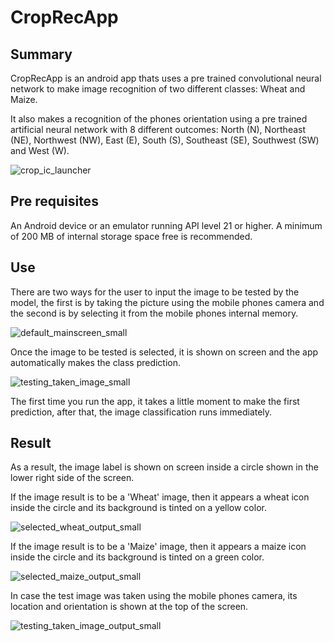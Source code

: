 # CropRecApp
## Summary
CropRecApp is an android app thats uses a pre trained convolutional neural network to make image recognition of two different classes: Wheat and Maize. 

It also makes a recognition of the phones orientation using a pre trained artificial neural network with 8 different outcomes: North (N), Northeast (NE), Northwest (NW), East (E), South (S), Southeast (SE), Southwest (SW) and West (W).  

![crop_ic_launcher](https://user-images.githubusercontent.com/61889565/93372816-4c7ee480-f809-11ea-97f0-02983d4e496f.png)

## Pre requisites
An Android device or an emulator running API level 21 or higher. A minimum of 200 MB of internal storage space free is recommended.

## Use
There are two ways for the user to input the image to be tested by the model, the first is by taking the picture using the mobile phones camera and the second is by selecting it from the mobile phones internal memory.

![default_mainscreen_small](https://user-images.githubusercontent.com/61889565/93372812-4be64e00-f809-11ea-8b10-8865940e5eb1.png)

Once the image to be tested is selected, it is shown on screen and the app automatically makes the class prediction.

![testing_taken_image_small](https://user-images.githubusercontent.com/61889565/93372822-4db01180-f809-11ea-841c-0ebeef87f735.png)

The first time you run the app, it takes a little moment to make the first prediction, after that, the image classification runs immediately.

## Result

As a result, the image label is shown on screen inside a circle shown in the lower right side of the screen.

If the image result is to be a 'Wheat' image, then it appears a wheat icon inside the circle and its background is tinted on a yellow color.

![selected_wheat_output_small](https://user-images.githubusercontent.com/61889565/93372805-4852c700-f809-11ea-90e0-4dd2e0738258.png)

If the image result is to be a 'Maize' image, then it appears a maize icon inside the circle and its background is tinted on a green color.

![selected_maize_output_small](https://user-images.githubusercontent.com/61889565/93372808-4a1c8a80-f809-11ea-979b-302244441382.png)

In case the test image was taken using the mobile phones camera, its location and orientation is shown at the top of the screen.

![testing_taken_image_output_small](https://user-images.githubusercontent.com/61889565/93372820-4d177b00-f809-11ea-9ab4-fae32cae8819.png)

